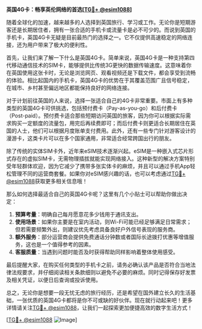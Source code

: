 **英国4G卡：畅享英伦网络的首选[[TG💪+ @esim1088](https://t.me/s/esim1088)]**

随着全球化的加速，越来越多的人选择到英国旅行、学习或工作。无论你是短期游客还是长期居住者，拥有一张合适的手机卡或流量卡是必不可少的。而说到英国的手机卡，英国4G卡无疑是目前最热门的选择之一。它不仅提供高速稳定的网络连接，还为用户带来了极大的便利性。

首先，让我们来了解一下什么是英国4G卡。简单来说，英国4G卡是一种支持第四代移动通信技术的SIM卡，能够提供比传统3G更快的数据传输速度。这意味着你在英国使用这张卡时，无论是浏览网页、观看视频还是下载文件，都会享受到流畅的体验。相比起国内的手机卡，英国4G卡的优势在于其覆盖范围广且信号稳定，在城市、乡村甚至偏远地区都能保持良好的网络连接。

对于计划前往英国的人来说，选择一张适合自己的4G卡非常重要。市面上有多种类型的英国4G卡可供挑选，包括预付费卡（Pay-as-you-go）和后付费卡（Post-paid）。预付费卡适合那些短期访问英国的旅客，因为你可以根据实际需求购买一定额度的流量包，用完后再续费即可；而后付费卡则更适合长期居住在英国的人士，他们可以根据月度账单支付费用。此外，还有一些专门针对游客设计的漫游卡，这类卡片可以在多个国家通用，非常适合经常跨国出行的朋友。

除了传统的实体SIM卡外，近年来eSIM技术逐渐兴起。eSIM是一种嵌入式芯片形式存在的虚拟SIM卡，无需物理插拔就能实现网络接入。这种新型的解决方案特别受年轻群体欢迎，因为它减少了携带多张实体卡的麻烦，并且可以通过手机App轻松管理不同的运营商套餐。如果你对eSIM感兴趣的话，也可以考虑通过[TG💪+ @esim1088](https://t.me/s/esim1088)获取更多相关信息哦！

那么如何选择最适合自己的英国4G卡呢？这里有几个小贴士可以帮助你做出决定：
1. **预算考量**：明确自己每月愿意花多少钱用于通讯支出。
2. **使用场景**：如果你主要是在室内活动，则Wi-Fi可能已经足够满足日常需求；但若需要频繁外出，则建议优先考虑具备良好户外信号表现的服务商。
3. **额外服务**：部分运营商会提供免费通话分钟数或者国际长途拨打优惠等增值服务，这也是一个值得参考的因素。
4. **客服质量**：当遇到问题时能否及时获得帮助同样影响着整体使用感受。

最后提醒大家，在购买任何类型的手机卡之前，请务必确认该产品是否符合当地法律法规要求，并仔细阅读相关条款细则以避免不必要的麻烦。同时记得保存好发票及相关凭证，以便日后查询或投诉使用。

总之，无论你是想要一段无忧无虑的旅行经历，还是希望在国外建立长久的生活基础，一张优质的英国4G卡都将是你不可或缺的好伙伴。现在就行动起来吧！更多详情请关注[TG💪+ @esim1088](https://t.me/s/esim1088)，让我们一起探索更加便捷高效的数字生活方式！

[[TG💪+ @esim1088](https://t.me/s/esim1088) ![Image](https://i.postimg.cc/4NQfJmqS/Snipaste-2025-05-13-00-14-12.png)]